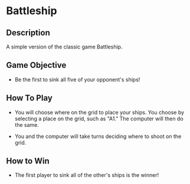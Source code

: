 # Battleship

## Description

A simple version of the classic game Battleship.

## Game Objective

* Be the first to sink all five of your opponent's ships!

## How To Play

* You will choose where on the grid to place your ships.  You choose by selecting a place on the grid, such as "A1."  The computer will then do the same.

* You and the computer will take turns deciding where to shoot on the grid.  

## How to Win
* The first player to sink all of the other's ships is the winner!
